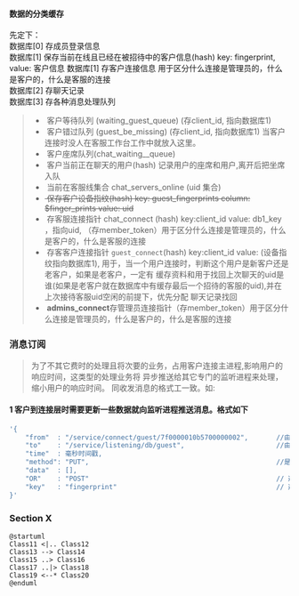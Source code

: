 #### 数据的分类缓存

先定下：  
数据库[0] 存成员登录信息  
数据库[1] 保存当前在线且已经在被招待中的客户信息(hash) key: fingerprint, value: 客户信息
数据库[1] 存客户连接信息 用于区分什么连接是管理员的，什么是客户的，什么是客服的连接   
数据库[2] 存聊天记录  
数据库[3] 存各种消息处理队列   
  > * &nbsp;客户等待队列 (waiting_guest_queue) (存client_id, 指向数据库1)   
  > * &nbsp;客户错过队列 (guest_be_missing) (存client_id, 指向数据库1) 当客户连接时没人在客服工作台工作中就放入这里。
  > * &nbsp;客户座席队列(chat_waiting__queue)  
  > * &nbsp;客户当前正在聊天的用户(hash) 记录用户的座席和用户,离开后把坐席入队    
  > * &nbsp;当前在客服线集合 chat_servers_online (uid 集合)   
  > * ~~&nbsp;保存客户设备指纹(hash) key: guest_fingerprints column: $finger_prints  value: uid~~ 
  > * &nbsp;存客服连接指针 chat_connect (hash) key:client_id value: db1_key ，指向uid, （存member_token）用于区分什么连接是管理员的，什么是客户的，什么是客服的连接   
  > * &nbsp;存客客户连接指针 `guest_connect`(hash) key:client_id value: (设备指纹指向数据库1), 用于，当一个用户连接时，判断这个用户是新客户还是老客户，如果是老客户，一定有
  缓存资料和用于找回上次聊天的uid是谁(如果是老客户就在数据库中有缓存最后一个招待的客服的uid),并在上次接待客服uid空闲的前提下，优先分配 聊天记录找回 
  > * &nbsp;**admins_connect**存管理员连接指针（存member_token）用于区分什么连接是管理员的，什么是客户的，什么是客服的连接   

### 消息订阅
>为了不其它费时的处理且将次要的业务，占用客户连接主进程,影响用户的响应时间，这类型的处理业务将
异步推送给其它专门的监听进程来处理，缩小用户的响应时间。 
>同收发消息的格式工一致。如:

#### 1  客户到连接层时需要更新一些数据就向监听进程推送消息。格式如下
``` PHP
'{
    "from"  : "/service/connect/guest/7f0000010b5700000002",       //由连接层发出要数据持久化更新的推送
    "to"    : "/service/listening/db/guest",                       //由于监听进程的db方法来持久化到guest表中 
    "time"  : 毫秒时间戳,
    "method": "PUT",                                               //是更新
    "data"  : [],
    "OR"    : "POST"                                               // 选项参数 如果更新失败就新增
    "key"   : "fingerprint"                                        // 选项参数 标注guest表的查找索引是fingerpring参数 
}'
```

### Section X
```plantuml
@startuml
Class11 <|.. Class12
Class13 --> Class14
Class15 ..> Class16
Class17 ..|> Class18
Class19 <--* Class20
@enduml
```
